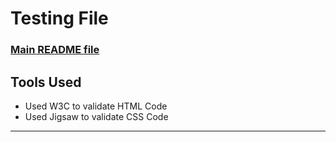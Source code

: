 <h1>Testing File</h1>
    <h3><a href="/Katelyn234/HandyLighting-Design/blob/main/README.md">Main README file</a></h3>

<h2>Tools Used</h2>
    <ul>
        <li>Used W3C to validate HTML Code</li>
        <li>Used Jigsaw to validate CSS Code</li>
    </ul>
<hr>